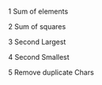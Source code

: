 1 Sum of elements

2 Sum of squares 

3 Second Largest

4 Second Smallest

5 Remove duplicate Chars
